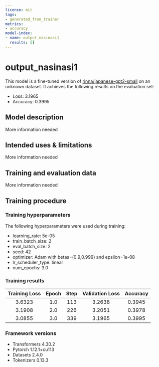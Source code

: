 ```yaml
---
license: mit
tags:
- generated_from_trainer
metrics:
- accuracy
model-index:
- name: output_nasinasi1
  results: []
---
```


<!-- This model card has been generated automatically according to the information the Trainer had access to. You
should probably proofread and complete it, then remove this comment. -->

# output_nasinasi1

This model is a fine-tuned version of [rinna/japanese-gpt2-small](https://huggingface.co/rinna/japanese-gpt2-small) on an unknown dataset.
It achieves the following results on the evaluation set:
- Loss: 3.1965
- Accuracy: 0.3995

## Model description

More information needed

## Intended uses & limitations

More information needed

## Training and evaluation data

More information needed

## Training procedure

### Training hyperparameters

The following hyperparameters were used during training:
- learning_rate: 5e-05
- train_batch_size: 2
- eval_batch_size: 2
- seed: 42
- optimizer: Adam with betas=(0.9,0.999) and epsilon=1e-08
- lr_scheduler_type: linear
- num_epochs: 3.0

### Training results

| Training Loss | Epoch | Step | Validation Loss | Accuracy |
|:-------------:|:-----:|:----:|:---------------:|:--------:|
| 3.6323        | 1.0   | 113  | 3.2638          | 0.3945   |
| 3.1908        | 2.0   | 226  | 3.2051          | 0.3978   |
| 3.0855        | 3.0   | 339  | 3.1965          | 0.3995   |


### Framework versions

- Transformers 4.30.2
- Pytorch 1.12.1+cu113
- Datasets 2.4.0
- Tokenizers 0.13.3
